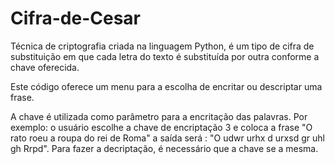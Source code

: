 # Cifra-de-Cesar
Técnica de criptografia criada na linguagem Python, é um tipo de cifra de substituição em que cada letra do texto é substituída por outra conforme a chave oferecida.

Este código oferece um menu para a escolha de encritar ou descriptar uma frase.

A chave é utilizada como parâmetro para a encritação das palavras. Por exemplo: o usuário escolhe a chave de encriptação 3 e coloca a frase "O rato roeu a roupa do rei de Roma" a saída será : "O udwr urhx d urxsd gr uhl gh Rrpd". Para fazer a decriptação, é necessário que a chave se a mesma.

